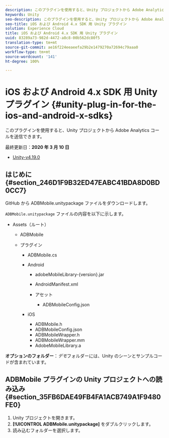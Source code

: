 ```yaml
---
description: このプラグインを使用すると、Unity プロジェクトから Adobe Analytics コールを送信できます。
keywords: Unity
seo-description: このプラグインを使用すると、Unity プロジェクトから Adobe Analytics コールを送信できます。
seo-title: iOS および Android 4.x SDK 用 Unity プラグイン
solution: Experience Cloud
title: iOS および Android 4.x SDK 用 Unity プラグイン
uuid: 83289a73-982d-4472-a8c8-00b562dc80f5
translation-type: tm+mt
source-git-commit: ae16f224eeaeefa29b2e1479270a72694c79aaa0
workflow-type: tm+mt
source-wordcount: '141'
ht-degree: 100%

---
```



# iOS および Android 4.x SDK 用 Unity プラグイン {#unity-plug-in-for-the-ios-and-android-x-sdks}

このプラグインを使用すると、Unity プロジェクトから Adobe Analytics コールを送信できます。

最終更新日：**2020 年 3 月 10 日**
* [Unity-v4.19.0](https://github.com/Adobe-Marketing-Cloud/mobile-services/releases/tag/v4.19.0-Unity)

## はじめに {#section_246D1F9B32ED47EABC41BDA8D0BD0CC7}

GitHub から ADBMobile.unitypackage ファイルをダウンロードします。

`ADBMobile.unitypackage` ファイルの内容を以下に示します。

* Assets（ルート）

   * ADBMobile

   * プラグイン

      * ADBMobile.cs
      * Android

         * adobeMobileLibrary-{version}.jar
         * AndroidManifest.xml
         * アセット

            * ADBMobileConfig.json
      * iOS

         * ADBMobile.h
         * ADBMobileConfig.json
         * ADBMobileWrapper.h
         * ADBMobileWrapper.mm
         * AdobeMobileLibrary.a


**オプションのフォルダー**：*デモ*&#x200B;フォルダーには、Unity のシーンとサンプルコードが含まれています。

## ADBMobile プラグインの Unity プロジェクトへの読み込み {#section_35FB6DAE49FB4FA1ACB749A1F9480FE0}

1. Unity プロジェクトを開きます。
1. **[!UICONTROL ADBMobile.unitypackage]** をダブルクリックします。
1. 読み込むフォルダーを選択します。
